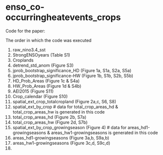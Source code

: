 # enso_co-occurringheatevents_crops

Code for the paper: 

The order in which the code was executed

1. raw_nino3.4_sst
2. StrongENSOyears (Table S1)
3. Croplands
4. detrend_std_anom (Figure S3)
5. jprob_bootstrap_significance_HD (Figure 1a, S1a, S2a, S5a)
6. jprob_bootstrap_significance-HW (Figure 1b, S1b, S2b, S5b)
7. HD_Prob_Areas (Figure 1c & S4a)
8. HW_Prob_Areas (Figure 1d & S4b)
9. AEI2015 (Figure S11)
10. Crop_calendar (Figure S10)
11. spatial_ext_crop_totalcropland (Figure 2a,c, S6, S8)
12. spatial_ext_by_crop # data for total_crop_areas_hd & total_crop_areas_hw is generated in this code
13. total_crop_areas_hd (Figure 2b, S7a)
14. total_crop_areas_hw (Figure 2d, S7b)
15. spatial_ext_by_crop_growingseason (Figure 4) # data for areas_hd1-growingseasons & areas_hw1-growingseasons is generated in this code
16. areas_hd1-growingseasons (Figure 3a,b, S9a,b)
17. areas_hw1-growingseasons (Figure 3c,d, S9c,d)
18. 

